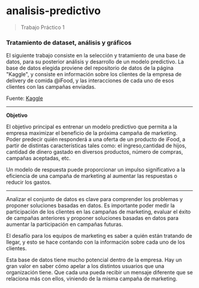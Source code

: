 # analisis-predictivo

> Trabajo Práctico 1

### Tratamiento de dataset, análisis y gráficos

El siguiente trabajo consiste en la selección y tratamiento de una base de datos, para su posterior análisis y desarrollo de un modelo predictivo. La base de datos elegida proviene del repositorio de datos de la página "Kaggle", y consiste en información sobre los clientes de la empresa de delivery de comida @iFood, y  las interacciones de cada uno de esos clientes con las campañas enviadas. 

Fuente: [Kaggle](https://www.kaggle.com/datasets/rodsaldanha/arketing-campaign?select=marketing_campaign.csv)

***

**Objetivo**

El objetivo principal es entrenar un modelo predictivo que permita a la empresa maximizar el beneficio de la próxima campaña de marketing. Poder predecir quién responderá a una oferta de un producto de iFood, a partir de distintas características tales como: el ingreso,cantidad de hijos, cantidad de dinero gastado en diversos productos, número de compras, campañas aceptadas, etc.

Un modelo de respuesta puede proporcionar un impulso significativo a la eficiencia de una campaña de marketing al aumentar las respuestas o reducir los gastos. 


***

Analizar el conjunto de datos es clave para comprender los problemas y proponer soluciones basadas en datos. Es importante poder medir la participación de los clientes en las campañas de marketing, evaluar el éxito de campañas anteriores y proponer soluciones basadas en datos para aumentar la participación en campañas futuras.

El desafío para los equipos de marketing es saber a quién están tratando de llegar, y esto se hace contando con la información sobre cada uno de los clientes. 

Esta base de datos tiene mucho potencial dentro de la empresa. Hay un gran valor en saber cómo apelar a los distintos usuarios que una organización tiene. Que cada una pueda recibir un mensaje diferente que se relaciona más con ellos, viniendo de la misma campaña de marketing. 

